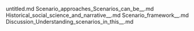 untitled.md
Scenario_approaches_Scenarios_can_be__.md
Historical_social_science_and_narrative__.md
Scenario_framework__.md
Discussion_Understanding_scenarios_in_this__.md